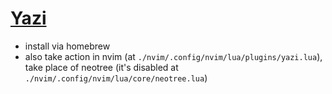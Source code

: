 # [Yazi](https://yazi-rs.github.io/)

- install via homebrew
- also take action in nvim (at `./nvim/.config/nvim/lua/plugins/yazi.lua`),  
  take place of neotree (it's disabled at `./nvim/.config/nvim/lua/core/neotree.lua`)
